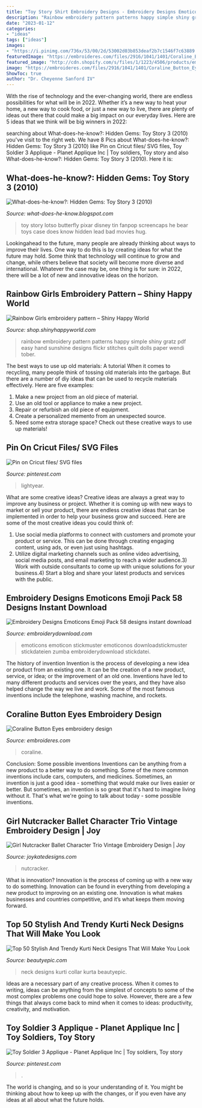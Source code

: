 ```yaml
---
title: "Toy Story Shirt Embroidery Designs - Embroidery Designs Emoticons Emoji Pack 58 Designs Instant Download"
description: "Rainbow embroidery pattern patterns happy simple shiny gratz pdf easy hand sunshine designs flickr stitches quilt dolls paper wendi tober"
date: "2023-01-12"
categories:
- "ideas"
tags: ["ideas"]
images:
- "https://i.pinimg.com/736x/53/00/2d/53002d03b853deaf2b7c1546f7c63889.jpg"
featuredImage: "https://embroideres.com/files/2916/1041/1401/Coraline_Button_Eyes_embroidery_design.jpg"
featured_image: "http://cdn.shopify.com/s/files/1/1223/4506/products/emoji-pack-guide_1024x1024.jpg?v=1484587040"
image: "https://embroideres.com/files/2916/1041/1401/Coraline_Button_Eyes_embroidery_design.jpg"
ShowToc: true
author: "Dr. Cheyenne Sanford IV"
---
```



With the rise of technology and the ever-changing world, there are endless possibilities for what will be in 2022. Whether it’s a new way to heat your home, a new way to cook food, or just a new way to live, there are plenty of ideas out there that could make a big impact on our everyday lives. Here are 5 ideas that we think will be big winners in 2022: 

	

		
searching about What-does-he-know?: Hidden Gems: Toy Story 3 (2010) you've visit to the right web. We have 8 Pics about What-does-he-know?: Hidden Gems: Toy Story 3 (2010) like Pin on Cricut files/ SVG files, Toy Soldier 3 Applique - Planet Applique Inc | Toy soldiers, Toy story and also What-does-he-know?: Hidden Gems: Toy Story 3 (2010). Here it is:
		
    
## What-does-he-know?: Hidden Gems: Toy Story 3 (2010)

<img loading=lazy src="https://1.bp.blogspot.com/-LzISnBtgXwQ/URAwiG1OwNI/AAAAAAAAAwY/4i_tuuq40XU/s1600/ts3+-+tin+toy.jpg" onerror="this.onerror=null;this.src='https://tse4.mm.bing.net/th?id=OIP.3OCPKkmxiHrbrOp_iy2_bAHaEJ&amp;pid=15.1';" alt="What-does-he-know?: Hidden Gems: Toy Story 3 (2010)">

_Source: what-does-he-know.blogspot.com_

>toy story lotso butterfly pixar disney tin fanpop screencaps he bear toys case does know hidden lead bad movies hug. 

	

Lookingahead to the future, many people are already thinking about ways to improve their lives. One way to do this is by creating ideas for what the future may hold. Some think that technology will continue to grow and change, while others believe that society will become more diverse and international. Whatever the case may be, one thing is for sure: in 2022, there will be a lot of new and innovative ideas on the horizon.

    
## Rainbow Girls Embroidery Pattern – Shiny Happy World

<img loading=lazy src="http://cdn.shopify.com/s/files/1/0798/6397/products/etsy-rainbow-girls-square.jpeg?v=1439571059" onerror="this.onerror=null;this.src='https://tse2.mm.bing.net/th?id=OIP.MsFaQZJGWsArds_La4REJwHaHa&amp;pid=15.1';" alt="Rainbow Girls embroidery pattern – Shiny Happy World">

_Source: shop.shinyhappyworld.com_

>rainbow embroidery pattern patterns happy simple shiny gratz pdf easy hand sunshine designs flickr stitches quilt dolls paper wendi tober. 

	

The best ways to use up old materials: A tutorial
When it comes to recycling, many people think of tossing old materials into the garbage. But there are a number of diy ideas that can be used to recycle materials effectively. Here are five examples:
1. Make a new project from an old piece of material.
2. Use an old tool or appliance to make a new project.
3. Repair or refurbish an old piece of equipment. 
4. Create a personalized memento from an unexpected source.
5. Need some extra storage space? Check out these creative ways to use up materials!

    
## Pin On Cricut Files/ SVG Files

<img loading=lazy src="https://i.pinimg.com/736x/53/00/2d/53002d03b853deaf2b7c1546f7c63889.jpg" onerror="this.onerror=null;this.src='https://tse2.mm.bing.net/th?id=OIP.3VAJ2hptPlNsqnsh5y4q2AHaFG&amp;pid=15.1';" alt="Pin on Cricut files/ SVG files">

_Source: pinterest.com_

>lightyear. 

	

What are some creative ideas?
Creative ideas are always a great way to improve any business or project. Whether it is coming up with new ways to market or sell your product, there are endless creative ideas that can be implemented in order to help your business grow and succeed. Here are some of the most creative ideas you could think of:
1) Use social media platforms to connect with customers and promote your product or service. This can be done through creating engaging content, using ads, or even just using hashtags.
2) Utilize digital marketing channels such as online video advertising, social media posts, and email marketing to reach a wider audience.3) Work with outside consultants to come up with unique solutions for your business.4) Start a blog and share your latest products and services with the public.

    
## Embroidery Designs Emoticons Emoji Pack 58 Designs Instant Download

<img loading=lazy src="http://cdn.shopify.com/s/files/1/1223/4506/products/emoji-pack-guide_1024x1024.jpg?v=1484587040" onerror="this.onerror=null;this.src='https://tse3.mm.bing.net/th?id=OIP.FG1wPuYFMGwiCzh1T9KSxAHaLW&amp;pid=15.1';" alt="Embroidery Designs Emoticons Emoji Pack 58 designs instant download">

_Source: embroiderydownload.com_

>emoticons emoticon stickmuster emoticonos downloadstickmuster stickdateien zumba embroiderydownload stickdatei. 

	

The history of invention
Invention is the process of developing a new idea or product from an existing one. It can be the creation of a new product, service, or idea; or the improvement of an old one. Inventions have led to many different products and services over the years, and they have also helped change the way we live and work. Some of the most famous inventions include the telephone, washing machine, and rockets.

    
## Coraline Button Eyes Embroidery Design

<img loading=lazy src="https://embroideres.com/files/2916/1041/1401/Coraline_Button_Eyes_embroidery_design.jpg" onerror="this.onerror=null;this.src='https://tse3.mm.bing.net/th?id=OIP.t3lFz-vQmf_Xr8PFGbw4AAHaGB&amp;pid=15.1';" alt="Coraline Button Eyes embroidery design">

_Source: embroideres.com_

>coraline. 

	

Conclusion: Some possible inventions
Inventions can be anything from a new product to a better way to do something. Some of the more common inventions include cars, computers, and medicines. Sometimes, an invention is just a good idea - something that would make our lives easier or better. But sometimes, an invention is so great that it's hard to imagine living without it. That's what we're going to talk about today - some possible inventions.

    
## Girl Nutcracker Ballet Character Trio Vintage Embroidery Design | Joy

<img loading=lazy src="https://www.joykatedesigns.com/wp-content/uploads/Temp_eZy-Watermark_09-12-2019_12-29-05AM-1-scaled.jpeg" onerror="this.onerror=null;this.src='https://tse4.mm.bing.net/th?id=OIP.Cv6NB7xw3g-y_fowcckL5AHaHa&amp;pid=15.1';" alt="Girl Nutcracker Ballet Character Trio Vintage Embroidery Design | Joy">

_Source: joykatedesigns.com_

>nutcracker. 

	

What is innovation?
Innovation is the process of coming up with a new way to do something. Innovation can be found in everything from developing a new product to improving on an existing one. Innovation is what makes businesses and countries competitive, and it’s what keeps them moving forward.

    
## Top 50 Stylish And Trendy Kurti Neck Designs That Will Make You Look

<img loading=lazy src="https://www.beautyepic.com/wp-content/uploads/2017/07/19-1.jpg" onerror="this.onerror=null;this.src='https://tse2.mm.bing.net/th?id=OIP.-R0tIXBzZyBwzeT41etn5gHaLH&amp;pid=15.1';" alt="Top 50 Stylish And Trendy Kurti Neck Designs That Will Make You Look">

_Source: beautyepic.com_

>neck designs kurti collar kurta beautyepic. 

	

Ideas are a necessary part of any creative process. When it comes to writing, ideas can be anything from the simplest of concepts to some of the most complex problems one could hope to solve. However, there are a few things that always come back to mind when it comes to ideas: productivity, creativity, and motivation.

    
## Toy Soldier 3 Applique - Planet Applique Inc | Toy Soldiers, Toy Story

<img loading=lazy src="https://i.pinimg.com/736x/8d/af/8c/8daf8cee28864f28559fa73778811271.jpg" onerror="this.onerror=null;this.src='https://tse3.mm.bing.net/th?id=OIP.DRjwnDIbxhSxYukb7y-JHAHaHa&amp;pid=15.1';" alt="Toy Soldier 3 Applique - Planet Applique Inc | Toy soldiers, Toy story">

_Source: pinterest.com_

>. 

	

The world is changing, and so is your understanding of it. You might be thinking about how to keep up with the changes, or if you even have any ideas at all about what the future holds. 

